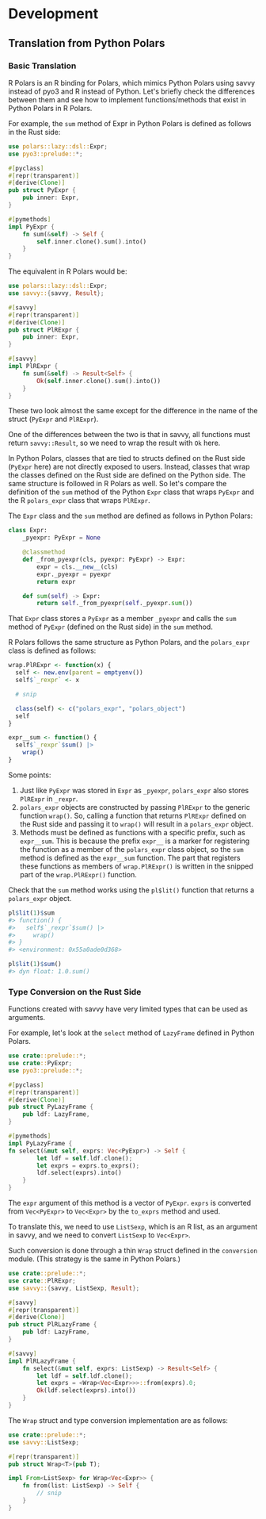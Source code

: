 # Development

## Translation from Python Polars

### Basic Translation

R Polars is an R binding for Polars, which mimics Python Polars using savvy instead of pyo3 and R instead of Python.
Let's briefly check the differences between them and see how to implement functions/methods that exist in Python Polars in R Polars.

For example, the `sum` method of Expr in Python Polars is defined as follows in the Rust side:

```rust
use polars::lazy::dsl::Expr;
use pyo3::prelude::*;

#[pyclass]
#[repr(transparent)]
#[derive(Clone)]
pub struct PyExpr {
    pub inner: Expr,
}

#[pymethods]
impl PyExpr {
    fn sum(&self) -> Self {
        self.inner.clone().sum().into()
    }
}
```

The equivalent in R Polars would be:

```rust
use polars::lazy::dsl::Expr;
use savvy::{savvy, Result};

#[savvy]
#[repr(transparent)]
#[derive(Clone)]
pub struct PlRExpr {
    pub inner: Expr,
}

#[savvy]
impl PlRExpr {
    fn sum(&self) -> Result<Self> {
        Ok(self.inner.clone().sum().into())
    }
}
```

These two look almost the same except for the difference in the name of the struct (`PyExpr` and `PlRExpr`).

One of the differences between the two is that in savvy, all functions must return `savvy::Result`,
so we need to wrap the result with `Ok` here.

In Python Polars, classes that are tied to structs defined on the Rust side (`PyExpr` here) are not directly exposed to users.
Instead, classes that wrap the classes defined on the Rust side are defined on the Python side.
The same structure is followed in R Polars as well.
So let's compare the definition of the `sum` method of the Python `Expr` class that wraps `PyExpr`
and the R `polars_expr` class that wraps `PlRExpr`.

The `Expr` class and the `sum` method are defined as follows in Python Polars:

```python
class Expr:
    _pyexpr: PyExpr = None

    @classmethod
    def _from_pyexpr(cls, pyexpr: PyExpr) -> Expr:
        expr = cls.__new__(cls)
        expr._pyexpr = pyexpr
        return expr

    def sum(self) -> Expr:
        return self._from_pyexpr(self._pyexpr.sum())
```

That `Expr` class stores a `PyExpr` as a member `_pyexpr` and calls the `sum` method of `PyExpr`
(defined on the Rust side) in the `sum` method.

R Polars follows the same structure as Python Polars,
and the `polars_expr` class is defined as follows:

```r
wrap.PlRExpr <- function(x) {
  self <- new.env(parent = emptyenv())
  self$`_rexpr` <- x

  # snip

  class(self) <- c("polars_expr", "polars_object")
  self
}

expr__sum <- function() {
  self$`_rexpr`$sum() |>
    wrap()
}
```

Some points:

1. Just like `PyExpr` was stored in `Expr` as `_pyexpr`, `polars_expr` also stores `PlRExpr` in `_rexpr`.
2. `polars_expr` objects are constructed by passing `PlRExpr` to the generic function `wrap()`.
   So, calling a function that returns `PlRExpr` defined on the Rust side and passing it to `wrap()` will result in a `polars_expr` object.
3. Methods must be defined as functions with a specific prefix, such as `expr__sum`.
   This is because the prefix `expr__` is a marker for registering the function as a member of the `polars_expr` class object,
   so the `sum` method is defined as the `expr__sum` function.
   The part that registers these functions as members of `wrap.PlRExpr()` is written in the snipped part of the `wrap.PlRExpr()` function.

Check that the `sum` method works using the `pl$lit()` function that returns a `polars_expr` object.

```r
pl$lit(1)$sum
#> function() {
#>   self$`_rexpr`$sum() |>
#>     wrap()
#> }
#> <environment: 0x55a0ade0d368>

pl$lit(1)$sum()
#> dyn float: 1.0.sum()
```

### Type Conversion on the Rust Side

Functions created with savvy have very limited types that can be used as arguments.

For example, let's look at the `select` method of `LazyFrame` defined in Python Polars.

```rust
use crate::prelude::*;
use crate::PyExpr;
use pyo3::prelude::*;

#[pyclass]
#[repr(transparent)]
#[derive(Clone)]
pub struct PyLazyFrame {
    pub ldf: LazyFrame,
}

#[pymethods]
impl PyLazyFrame {
fn select(&mut self, exprs: Vec<PyExpr>) -> Self {
        let ldf = self.ldf.clone();
        let exprs = exprs.to_exprs();
        ldf.select(exprs).into()
    }
}
```

The `expr` argument of this method is a vector of `PyExpr`. `exprs` is converted from `Vec<PyExpr>` to `Vec<Expr>`
by the `to_exprs` method and used.

To translate this, we need to use `ListSexp`, which is an R list, as an argument in savvy,
and we need to convert `ListSexp` to `Vec<Expr>`.

Such conversion is done through a thin `Wrap` struct defined in the `conversion` module.
(This strategy is the same in Python Polars.)

```rust
use crate::prelude::*;
use crate::PlRExpr;
use savvy::{savvy, ListSexp, Result};

#[savvy]
#[repr(transparent)]
#[derive(Clone)]
pub struct PlRLazyFrame {
    pub ldf: LazyFrame,
}

#[savvy]
impl PlRLazyFrame {
    fn select(&mut self, exprs: ListSexp) -> Result<Self> {
        let ldf = self.ldf.clone();
        let exprs = <Wrap<Vec<Expr>>>::from(exprs).0;
        Ok(ldf.select(exprs).into())
    }
}
```

The `Wrap` struct and type conversion implementation are as follows:

```rust
use crate::prelude::*;
use savvy::ListSexp;

#[repr(transparent)]
pub struct Wrap<T>(pub T);

impl From<ListSexp> for Wrap<Vec<Expr>> {
    fn from(list: ListSexp) -> Self {
        // snip
    }
}
```
